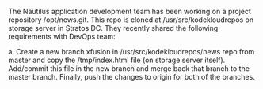 The Nautilus application development team has been working on a project repository /opt/news.git. This repo is cloned at /usr/src/kodekloudrepos on storage server in Stratos DC. They recently shared the following requirements with DevOps team:

a. Create a new branch xfusion in /usr/src/kodekloudrepos/news repo from master and copy the /tmp/index.html file (on storage server itself). Add/commit this file in the new branch and merge back that branch to the master branch. Finally, push the changes to origin for both of the branches.